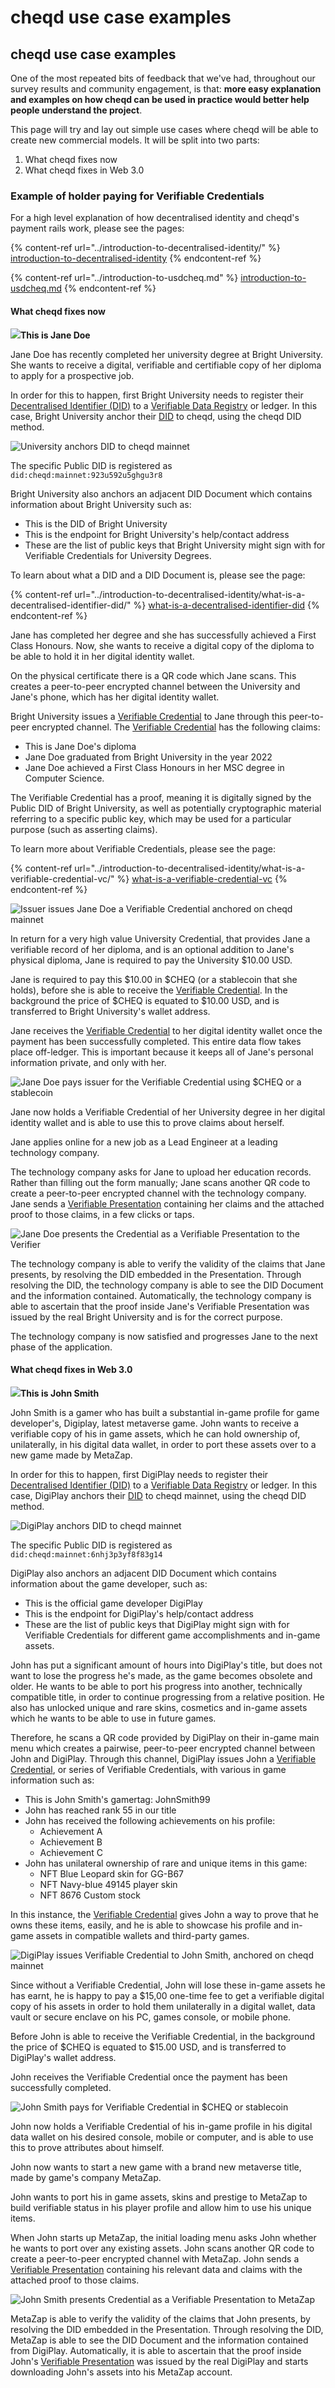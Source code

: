 # cheqd use case examples

## cheqd use case examples

One of the most repeated bits of feedback that we've had, throughout our survey results and community engagement, is that: **more easy explanation and examples on how cheqd can be used in practice would better help people understand the project**.

This page will try and lay out simple use cases where cheqd will be able to create new commercial models. It will be split into two parts:

1. What cheqd fixes now
2. What cheqd fixes in Web 3.0

### Example of holder paying for Verifiable Credentials

For a high level explanation of how decentralised identity and cheqd's payment rails work, please see the pages:

{% content-ref url="../introduction-to-decentralised-identity/" %}
[introduction-to-decentralised-identity](../introduction-to-decentralised-identity/)
{% endcontent-ref %}

{% content-ref url="../introduction-to-usdcheq.md" %}
[introduction-to-usdcheq.md](../introduction-to-usdcheq.md)
{% endcontent-ref %}

#### What cheqd fixes now

![](<../../.gitbook/assets/Jane Doe image>)**This is Jane Doe**

Jane Doe has recently completed her university degree at Bright University. She wants to receive a digital, verifiable and certifiable copy of her diploma to apply for a prospective job.

In order for this to happen, first Bright University needs to register their [Decentralised Identifier (DID)](../introduction-to-decentralised-identity/what-is-a-decentralised-identifier-did/) to a [Verifiable Data Registry](../introduction-to-decentralised-identity/what-is-a-decentralised-identifier-did/what-is-a-verifiable-data-registry.md) or ledger. In this case, Bright University anchor their [DID](../introduction-to-decentralised-identity/what-is-a-decentralised-identifier-did/) to cheqd, using the cheqd DID method.

![University anchors DID to cheqd mainnet](<../../.gitbook/assets/Jane Doe - Issuer anchors DID.png>)

The specific Public DID is registered as `did:cheqd:mainnet:923u592u5ghgu3r8`

Bright University also anchors an adjacent DID Document which contains information about Bright University such as:

* This is the DID of Bright University
* This is the endpoint for Bright University's help/contact address
* These are the list of public keys that Bright University might sign with for Verifiable Credentials for University Degrees.&#x20;

To learn about what a DID and a DID Document is, please see the page:

{% content-ref url="../introduction-to-decentralised-identity/what-is-a-decentralised-identifier-did/" %}
[what-is-a-decentralised-identifier-did](../introduction-to-decentralised-identity/what-is-a-decentralised-identifier-did/)
{% endcontent-ref %}

Jane has completed her degree and she has successfully achieved a First Class Honours. Now, she wants to receive a digital copy of the diploma to be able to hold it in her digital identity wallet.&#x20;

On the physical certificate there is a QR code which Jane scans. This creates a peer-to-peer encrypted channel between the University and Jane's phone, which has her digital identity wallet.

Bright University issues a [Verifiable Credential](../introduction-to-decentralised-identity/what-is-a-verifiable-credential-vc/) to Jane through this peer-to-peer encrypted channel. The [Verifiable Credential](../introduction-to-decentralised-identity/what-is-a-verifiable-credential-vc/) has the following claims:

* This is Jane Doe's diploma
* Jane Doe graduated from Bright University in the year 2022
* Jane Doe achieved a First Class Honours in her MSC degree in Computer Science.&#x20;

The Verifiable Credential has a proof, meaning it is digitally signed by the Public DID of Bright University, as well as potentially cryptographic material referring to a specific public key, which may be used for a particular purpose (such as asserting claims).&#x20;

To learn more about Verifiable Credentials, please see the page:

{% content-ref url="../introduction-to-decentralised-identity/what-is-a-verifiable-credential-vc/" %}
[what-is-a-verifiable-credential-vc](../introduction-to-decentralised-identity/what-is-a-verifiable-credential-vc/)
{% endcontent-ref %}

![Issuer issues Jane Doe a Verifiable Credential anchored on cheqd mainnet](<../../.gitbook/assets/Jane Doe - Issuer issues VC.png>)

In return for a very high value University Credential, that provides Jane a verifiable record of her diploma, and is an optional addition to Jane's physical diploma, Jane is required to pay the University $10.00 USD.&#x20;

Jane is required to pay this $10.00 in $CHEQ (or a stablecoin that she holds), before she is able to receive the [Verifiable Credential](../introduction-to-decentralised-identity/what-is-a-verifiable-credential-vc/). In the background the price of $CHEQ is equated to $10.00 USD, and is transferred to Bright University's wallet address.&#x20;

Jane receives the [Verifiable Credential](../introduction-to-decentralised-identity/what-is-a-verifiable-credential-vc/) to her digital identity wallet once the payment has been successfully completed. This entire data flow takes place off-ledger. This is important because it keeps all of Jane's personal information private, and only with her.&#x20;

&#x20;

![Jane Doe pays issuer for the Verifiable Credential using $CHEQ or a stablecoin](<../../.gitbook/assets/Jane Doe - Pays for Credential.png>)

Jane now holds a Verifiable Credential of her University degree in her digital identity wallet and is able to use this to prove claims about herself.

Jane applies online for a new job as a Lead Engineer at a leading technology company.

The technology company asks for Jane to upload her education records. Rather than filling out the form manually; Jane scans another QR code to create a peer-to-peer encrypted channel with the technology company. Jane sends a [Verifiable Presentation](../introduction-to-decentralised-identity/what-is-a-verifiable-credential-vc/what-is-a-verifiable-presentation.md) containing her claims and the attached proof to those claims, in a few clicks or taps.&#x20;

![Jane Doe presents the Credential as a Verifiable Presentation to the Verifier](<../../.gitbook/assets/Jane Doe - Presents Credential to Verifier.png>)

The technology company is able to verify the validity of the claims that Jane presents, by resolving the DID embedded in the Presentation. Through resolving the DID, the technology company is able to see the DID Document and the information contained. Automatically, the technology company is able to ascertain that the proof inside Jane's Verifiable Presentation was issued by the real Bright University and is for the correct purpose.&#x20;

The technology company is now satisfied and progresses Jane to the next phase of the application.&#x20;

#### What cheqd fixes in Web 3.0

![](<../../.gitbook/assets/John Smith image>)**This is John Smith**

John Smith is a gamer who has built a substantial in-game profile for game developer's, Digiplay, latest metaverse game. John wants to receive a verifiable copy of his in game assets, which he can hold ownership of, unilaterally, in his digital data wallet, in order to port these assets over to a new game made by MetaZap.

In order for this to happen, first DigiPlay needs to register their [Decentralised Identifier (DID)](../introduction-to-decentralised-identity/what-is-a-decentralised-identifier-did/) to a [Verifiable Data Registry](../introduction-to-decentralised-identity/what-is-a-decentralised-identifier-did/what-is-a-verifiable-data-registry.md) or ledger. In this case, DigiPlay anchors their [DID](../introduction-to-decentralised-identity/what-is-a-decentralised-identifier-did/) to cheqd mainnet, using the cheqd DID method.

![DigiPlay anchors DID to cheqd mainnet](<../../.gitbook/assets/John Smith - Issuer anchors DID.png>)

The specific Public DID is registered as `did:cheqd:mainnet:6nhj3p3yf8f83g14`

DigiPlay also anchors an adjacent DID Document which contains information about the game developer, such as:

* This is the official game developer DigiPlay
* This is the endpoint for DigiPlay's help/contact address
* These are the list of public keys that DigiPlay might sign with for Verifiable Credentials for different game accomplishments and in-game assets.

John has put a significant amount of hours into DigiPlay's title, but does not want to lose the progress he's made, as the game becomes obsolete and older. He wants to be able to port his progress into another, technically compatible title, in order to continue progressing from a relative position. He also has unlocked unique and rare skins, cosmetics and in-game assets which he wants to be able to use in future games.&#x20;

Therefore, he scans a QR code provided by DigiPlay on their in-game main menu which creates a pairwise, peer-to-peer encrypted channel between John and DigiPlay. Through this channel, DigiPlay issues John a [Verifiable Credential](../introduction-to-decentralised-identity/what-is-a-verifiable-credential-vc/#what-is-a-verifiable-credential), or series of Verifiable Credentials, with various in game information such as:

* This is John Smith's gamertag: JohnSmith99
* John has reached rank 55 in our title
* John has received the following achievements on his profile:
  * Achievement A
  * Achievement B&#x20;
  * Achievement C
* John has unilateral ownership of rare and unique items in this game:
  * NFT Blue Leopard skin for GG-B67
  * NFT Navy-blue 49145 player skin
  * NFT  8676 Custom stock

In this instance, the [Verifiable Credential](../introduction-to-decentralised-identity/what-is-a-verifiable-credential-vc/#what-is-a-verifiable-credential) gives John a way to prove that he owns these items, easily, and he is able to showcase his profile and in-game assets in compatible wallets and third-party games.&#x20;

![DigiPlay issues Verifiable Credential to John Smith, anchored on cheqd mainnet](<../../.gitbook/assets/John Smith - Issuer issues VC to John.png>)

Since without a Verifiable Credential, John will lose these in-game assets he has earnt, he is happy to pay a $15,00 one-time fee to get a verifiable digital copy of his assets in order to hold them unilaterally in a digital wallet, data vault or secure enclave on his PC, games console, or mobile phone.

Before John is able to receive the Verifiable Credential, in the background the price of $CHEQ is equated to $15.00 USD, and is transferred to DigiPlay's wallet address.&#x20;

John receives the Verifiable Credential once the payment has been successfully completed.

![John Smith pays for Verifiable Credential in $CHEQ or stablecoin](<../../.gitbook/assets/John Smith - Pays for VC.png>)

John now holds a Verifiable Credential of his in-game profile in his digital data wallet on his desired console, mobile or computer, and is able to use this to prove attributes about himself.

John now wants to start a new game with a brand new metaverse title, made by game's company MetaZap.

John wants to port his in game assets, skins and prestige to MetaZap to build verifiable status in his player profile and allow him to use his unique items.&#x20;

When John starts up MetaZap, the initial loading menu asks John whether he wants to port over any existing assets. John scans another QR code to create a peer-to-peer encrypted channel with MetaZap. John sends a [Verifiable Presentation](../introduction-to-decentralised-identity/what-is-a-verifiable-credential-vc/what-is-a-verifiable-presentation.md) containing his relevant data and claims with the attached proof to those claims.&#x20;

![John Smith presents Credential as a Verifiable Presentation to MetaZap](<../../.gitbook/assets/John Smith - Presents VC to Verifier.png>)

MetaZap is able to verify the validity of the claims that John presents, by resolving the DID embedded in the Presentation. Through resolving the DID, MetaZap is able to see the DID Document and the information contained from DigiPlay. Automatically, it is able to ascertain that the proof inside John's [Verifiable Presentation](../introduction-to-decentralised-identity/what-is-a-verifiable-credential-vc/what-is-a-verifiable-presentation.md) was issued by the real DigiPlay and starts downloading John's assets into his MetaZap account.
